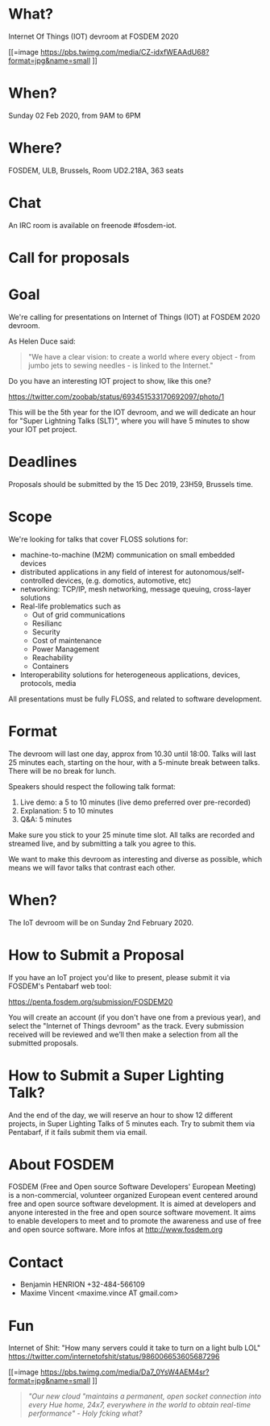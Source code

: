 

# What?


Internet Of Things (IOT) devroom at FOSDEM 2020

[[=image <https://pbs.twimg.com/media/CZ-idxfWEAAdU68?format=jpg&name=small>  ]]

# When?


Sunday 02 Feb 2020, from 9AM to 6PM

# Where?


FOSDEM, ULB, Brussels, Room UD2.218A, 363 seats

# Chat


An IRC room is available on freenode #fosdem-iot.

# Call for proposals


# Goal


We're calling for presentations on Internet of Things (IOT) at FOSDEM 2020 devroom.

As Helen Duce said:

> "We have a clear vision: to create a world where every object - from jumbo jets to sewing needles - is linked to the Internet."

Do you have an interesting IOT project to show, like this one?

<https://twitter.com/zoobab/status/693451533170692097/photo/1>  

This will be the 5th year for the IOT devroom, and we will dedicate an hour for "Super Lightning Talks (SLT)", where you will have 5 minutes to show your IOT pet project.

# Deadlines


Proposals should be submitted by the 15 Dec 2019, 23H59, Brussels time.

# Scope


We're looking for talks that cover FLOSS solutions for:

* machine-to-machine (M2M) communication on small embedded devices
* distributed applications in any field of interest for autonomous/self-controlled devices, (e.g. domotics, automotive, etc)
* networking: TCP/IP, mesh networking, message queuing, cross-layer solutions
* Real-life problematics such as
  * Out of grid communications
  * Resilianc
  * Security
  * Cost of maintenance
  * Power Management 
  * Reachability
  * Containers
* Interoperability solutions for heterogeneous applications, devices, protocols, media

All presentations must be fully FLOSS, and related to software development.

# Format


The devroom will last one day, approx from 10.30 until 18:00. Talks will last 25 minutes each, starting on the hour, with a 5-minute break between talks. There will be no break for lunch.

Speakers should respect the following talk format:

  1. Live demo: a 5 to 10 minutes (live demo preferred over pre-recorded)
  2. Explanation:  5 to 10 minutes
  3. Q&A: 5 minutes

Make sure you stick to your 25 minute time slot. All talks are recorded and streamed live, and by submitting a talk you agree to this.

We want to make this devroom as interesting and diverse as possible, which means we will favor talks that contrast each other.

# When?


The IoT devroom will be on Sunday 2nd February 2020.

# How to Submit a Proposal


If you have an IoT project you'd like to present, please submit it via FOSDEM's Pentabarf web tool:

<https://penta.fosdem.org/submission/FOSDEM20>  

You will create an account (if you don't have one from a previous year), and select the "Internet of Things devroom" as the track. Every submission received will be reviewed and we’ll then make a selection from all the submitted proposals.

# How to Submit a Super Lighting Talk?


And the end of the day, we will reserve an hour to show 12 different projects, in Super Lighting Talks of 5 minutes each. Try to submit them via Pentabarf, if it fails submit them via email.

# About FOSDEM


FOSDEM (Free and Open source Software Developers' European Meeting) is a non-commercial, volunteer organized European event centered around free and open source software development. It is aimed at developers and anyone interested in the free and open source software movement. It aims to enable developers to meet and to promote the awareness and use of free and open source software. More infos at <http://www.fosdem.org>  

# Contact


* Benjamin HENRION <zoobab AT gmail.com> +32-484-566109
* Maxime Vincent <maxime.vince AT gmail.com>

# Fun


Internet of Shit: "How many servers could it take to turn on a light bulb LOL" <https://twitter.com/internetofshit/status/986006653605687296>  

[[=image <https://pbs.twimg.com/media/Da7_0YsW4AEM4sr?format=jpg&name=small>  ]]

> *"Our new cloud "maintains a permanent, open socket connection into every Hue home, 24x7, everywhere in the world to obtain real-time performance"*
> *- Holy fcking what?*